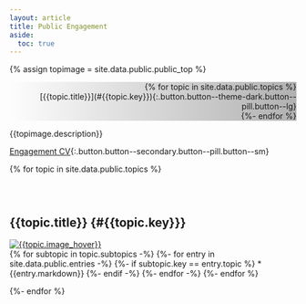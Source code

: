 ```yaml
---
layout: article
title: Public Engagement
aside:
  toc: true
---
```


{% assign topimage = site.data.public.public_top %}

<style>
  .hero-example--linear-gradient {
    background-image: linear-gradient(90deg, rgba(0, 0, 0, 0), rgba(0, 0, 0, 0.3)), url("{{topimage.image}}");
    background-position: top;
  }
</style>

<div class="hero hero--dark hero-example--linear-gradient">
<div class="hero__content px-4 py-2" style="text-align: right;">
{% for topic in site.data.public.topics %}
<div markdown="1">
[{{topic.title}}](#{{topic.key}}){:.button.button--theme-dark.button--pill.button--lg}
</div>
{%- endfor %}
</div>
</div>


{{topimage.description}}

[Engagement CV](cv#public-engagement){:.button.button--secondary.button--pill.button--sm}


{% for topic in site.data.public.topics %}

<h3>&nbsp;</h3>

## {{topic.title}} {#{{topic.key}}}

<div class="item">
<div class="item__image">
<a href="{{topic.image_url}}" target="_blank">
<img class="image-sq--lg" src="{{topic.image}}" title="{{topic.image_hover}}"/>
</a>
</div>
<div class="item__content" markdown=1>
{% for subtopic in topic.subtopics -%}
{%- for entry in site.data.public.entries -%}
{%- if subtopic.key == entry.topic %}
  * {{entry.markdown}}
{%- endif -%}
{%- endfor -%}
{%- endfor %}
</div>
</div>

{%- endfor %}

<h3>&nbsp;</h3>
